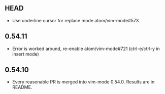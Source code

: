 ## HEAD

* Use underline cursor for replace mode atom/vim-mode#573

## 0.54.11

* Error is worked around, re-enable atom/vim-mode#721 (ctrl-e/ctrl-y in insert mode)

## 0.54.10

* Every reasonable PR is merged into vim-mode 0.54.0.  Results are in README.
